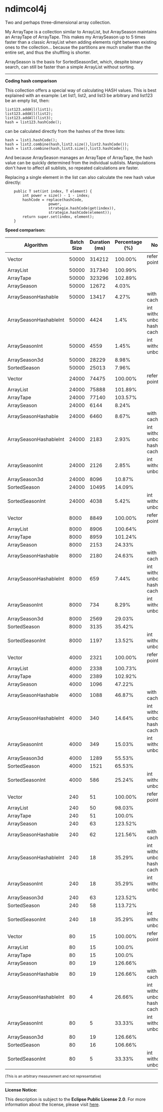 # ndimcol4j
Two and perhaps three-dimensional array collection.

My ArrayTape is a collection similar to ArrayList, but ArraySeason maintains an ArrayTape of ArrayTape. This makes my ArraySeason up to 5 times faster than a classic ArrayList when adding elements right between existing ones to the collection... because the partitions are much smaller than the entire set, and thus the shuffling is shorter.

ArraySeason is the basis for SortedSeasonSet, which, despite binary search, can still be faster than a simple ArrayList without sorting.


---

**Coding hash comparison**

This collection offers a special way of calculating HASH values. This is best explained with an example: Let list1, list2, and list3 be arbitrary and list123 be an empty list, then:
```
list123.addAll(list1);
list123.addAll(list2);
list123.addAll(list3);
hash = list123.hashCode();
```
can be calculated directly from the hashes of the three lists:
```
hash = list1.hashCode();
hash = list2.combine(hash,list2.size(),list2.hashCode());
hash = list3.combine(hash,list3.size(),list3.hashCode());
```
And because ArraySeason manages an ArrayTape of ArrayTape, the hash value can be quickly determined from the individual sublists. Manipulations don't have to affect all sublists, so repeated calculations are faster.


Replacing a single element in the list can also calculate the new hash value directly:
```
    public T set(int index, T element) {
        int power = size() - 1 - index;
        hashCode = replace(hashCode,
                    power,
                    strategie.hashCode(get(index)),
                    strategie.hashCode(element));
        return super.set(index, element);
    }
```


**Speed comparison:**

| Algorithm    | Batch Size | Duration (ms) | Percentage (%) | Notes            |
|--------------|------------|---------------|----------------|------------------|
Vector         |  50000    |  314212 |  100.00%  |reference point.|
ArrayList      |  50000    |  317340 |  100.99%||
ArrayTape      |  50000    |  323296 |  102.89%||
ArraySeason    |  50000    |  12672 |  4.03%||
ArraySeasonHashable|  50000    |  13417 |  4.27%|with hash cache|
ArraySeasonHashableInt |  50000    |  4424 |  1.4%|int without unboxing; hash cache|
ArraySeasonInt |  50000    |  4559 |  1.45%|int without unboxing|
ArraySeason3d  |  50000    |  28229 |  8.98%||
SortedSeason   |  50000    |  25013 |  7.96%||
Vector         |  24000    |  74475 |  100.00%  |reference point.|
ArrayList      |  24000    |  75888 |  101.89%||
ArrayTape      |  24000    |  77140 |  103.57%||
ArraySeason    |  24000    |  6144 |  8.24%||
ArraySeasonHashable|  24000    |  6460 |  8.67%|with hash cache|
ArraySeasonHashableInt |  24000    |  2183 |  2.93%|int without unboxing; hash cache|
ArraySeasonInt |  24000    |  2126 |  2.85%|int without unboxing|
ArraySeason3d  |  24000    |  8096 |  10.87%||
SortedSeason   |  24000    |  10495 |  14.09%||
SortedSeasonInt|  24000    |  4038 |  5.42%|int without unboxing|
Vector         |  8000    |  8849 |  100.00%  |reference point.|
ArrayList      |  8000    |  8906 |  100.64%||
ArrayTape      |  8000    |  8959 |  101.24%||
ArraySeason    |  8000    |  2153 |  24.33%||
ArraySeasonHashable|  8000    |  2180 |  24.63%|with hash cache|
ArraySeasonHashableInt |  8000    |  659 |  7.44%|int without unboxing; hash cache|
ArraySeasonInt |  8000    |  734 |  8.29%|int without unboxing|
ArraySeason3d  |  8000    |  2569 |  29.03%||
SortedSeason   |  8000    |  3135 |  35.42%||
SortedSeasonInt|  8000    |  1197 |  13.52%|int without unboxing|
Vector         |  4000    |  2321 |  100.00%  |reference point.|
ArrayList      |  4000    |  2338 |  100.73%||
ArrayTape      |  4000    |  2389 |  102.92%||
ArraySeason    |  4000    |  1096 |  47.22%||
ArraySeasonHashable|  4000    |  1088 |  46.87%|with hash cache|
ArraySeasonHashableInt |  4000    |  340 |  14.64%|int without unboxing; hash cache|
ArraySeasonInt |  4000    |  349 |  15.03%|int without unboxing|
ArraySeason3d  |  4000    |  1289 |  55.53%||
SortedSeason   |  4000    |  1521 |  65.53%||
SortedSeasonInt|  4000    |  586 |  25.24%|int without unboxing|
Vector         |  240    |  51 |  100.00%  |reference point.|
ArrayList      |  240    |  50 |  98.03%||
ArrayTape      |  240    |  51 |  100.0%||
ArraySeason    |  240    |  63 |  123.52%||
ArraySeasonHashable|  240    |  62 |  121.56%|with hash cache|
ArraySeasonHashableInt |  240    |  18 |  35.29%|int without unboxing; hash cache|
ArraySeasonInt |  240    |  18 |  35.29%|int without unboxing|
ArraySeason3d  |  240    |  63 |  123.52%||
SortedSeason   |  240    |  58 |  113.72%||
SortedSeasonInt|  240    |  18 |  35.29%|int without unboxing|
Vector         |  80    |  15 |  100.00%  |reference point.|
ArrayList      |  80    |  15 |  100.0%||
ArrayTape      |  80    |  15 |  100.0%||
ArraySeason    |  80    |  19 |  126.66%||
ArraySeasonHashable|  80    |  19 |  126.66%|with hash cache|
ArraySeasonHashableInt |  80    |  4 |  26.66%|int without unboxing; hash cache|
ArraySeasonInt |  80    |  5 |  33.33%|int without unboxing|
ArraySeason3d  |  80    |  19 |  126.66%||
SortedSeason   |  80    |  16 |  106.66%||
SortedSeasonInt|  80    |  5 |  33.33%|int without unboxing|

<sub>(This is an arbitrary measurement and not representative)</sub>

---

**License Notice:**

This description is subject to the **Eclipse Public License 2.0**. For more information about the license, please visit [here](https://www.eclipse.org/legal/epl-2.0/).


